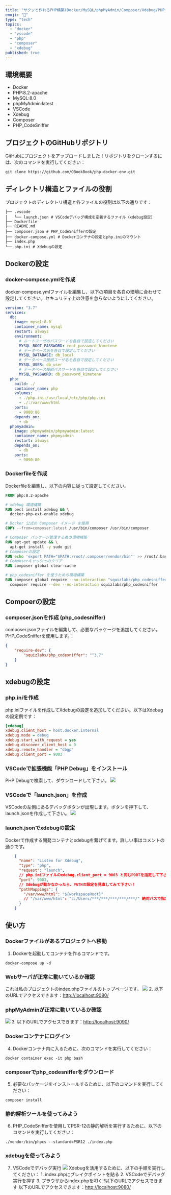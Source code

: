```yaml
---
title: "サクッと作れるPHP構築(Docker/MySQL/phpMyAdmin/Composer/Xdebug/PHP_CodeSniffer)"
emoji: "👻"
type: "tech"
topics:
  - "docker"
  - "vscode"
  - "php"
  - "composer"
  - "xdebug"
published: true
---
```


## 環境概要

- Docker
- PHP:8.2-apache
- MySQL:8.0
- phpMyAdmin:latest
- VSCode
- Xdebug
- Composer
- PHP_CodeSniffer

## プロジェクトのGitHubリポジトリ

GitHubにプロジェクトをアップロードしました！リポジトリをクローンするには、次のコマンドを実行してください：

```shell
git clone https://github.com/OBookBook/php-docker-env.git
```

## ディレクトリ構造とファイルの役割

プロジェクトのディレクトリ構造と各ファイルの役割は以下の通りです：

```
├── .vscode
│   └── launch.json # VSCodeデバッグ構成を定義するファイル（xdebug設定）
├── Dockerfile
├── README.md
├── composer.json # PHP_CodeSnifferの設定
├── docker-compose.yml # Dockerコンテナの設定とphp.iniのマウント
├── index.php
└── php.ini # Xdebugの設定
```

## Dockerの設定
### docker-compose.ymlを作成
docker-compose.ymlファイルを編集し、以下の項目を各自の環境に合わせて設定してください。セキュリティ上の注意を怠らないようにしてください。
```yaml
version: "3.7"
services:
  db:
    image: mysql:8.0
    container_name: mysql
    restart: always
    environment:
      # ルートユーザのパスワードを各自で設定してください
      MYSQL_ROOT_PASSWORD: root_password_kimetene
      # データベース名を各自で設定してください
      MYSQL_DATABASE: db_local
      # データベース接続ユーザ名を各自で設定してください
      MYSQL_USER: db_user
      # データベース接続パスワードを各自で設定してください
      MYSQL_PASSWORD: db_password_kimetene
  php:
    build: ./
    container_name: php
    volumes:
      - ./php.ini:/usr/local/etc/php/php.ini
      - ./:/var/www/html
    ports:
      - 9080:80
    depends_on:
      - db
  phpmyadmin:
    image: phpmyadmin/phpmyadmin:latest
    container_name: phpmyadmin
    restart: always
    depends_on:
      - db
    ports:
      - 9090:80
```

### Dockerfileを作成
Dockerfileを編集し、以下の内容に従って設定してください。
```Dockerfile
FROM php:8.2-apache

# xdebug 環境構築
RUN pecl install xdebug && \
  docker-php-ext-enable xdebug

# Docker 公式の Composer イメージ を使用
COPY --from=composer:latest /usr/bin/composer /usr/bin/composer

# Composer パッケージ管理する為の環境構築
RUN apt-get update && \
  apt-get install -y sudo git
# Composerの設定
RUN echo 'export PATH="$PATH:/root/.composer/vendor/bin"' >> /root/.bashrc
# Composerキャッシュのクリア
RUN composer global clear-cache

# php_codesniffer を使うための環境構築
RUN composer global require --no-interaction "squizlabs/php_codesniffer=*" && \
  composer require --dev --no-interaction squizlabs/php_codesniffer
```

## Compoerの設定
### composer.jsonを作成 (php_codesniffer)
composer.jsonファイルを編集して、必要なパッケージを追加してください。
PHP_CodeSnifferを使用します。：
```json
{
    "require-dev": {
        "squizlabs/php_codesniffer": "^3.7"
    }
}
```

## xdebugの設定
### php.iniを作成
php.iniファイルを作成してXdebugの設定を追加してください。以下はXdebugの設定例です：
```ini
[xdebug]
xdebug.client_host = host.docker.internal
xdebug.mode = debug
xdebug.start_with_request = yes
xdebug.discover_client_host = 0
xdebug.remote_handler = "dbgp"
xdebug.client_port = 9003
```

### VSCodeで拡張機能「PHP Debug」をインストール
PHP Debugで検索して、ダウンロードして下さい。
![](https://storage.googleapis.com/zenn-user-upload/bb693b4ca30d-20231029.png)

### VSCodeで「launch.json」を作成
VSCodeの左側にあるデバッグボタンが出現します。ボタンを押下して、launch.jsonを作成して下さい。
![](https://storage.googleapis.com/zenn-user-upload/bc3dfb224540-20231029.png)

### launch.jsonでxdebugの設定
Dockerで作成する開発コンテナとxdebugを繋げてます。詳しい事はコメントの通りです。
```json
    {
      "name": "Listen for Xdebug",
      "type": "php",
      "request": "launch",
      // php.iniファイルのxdebug.client_port = 9003 と同じPORTを指定して下さい!
      "port": 9003,
      // Xdebugが動かなかったら、PATHの設定を見直してみて下さい！
      "pathMappings": {
        "/var/www/html": "${workspaceRoot}"
        // "/var/www/html": "c:/Users/***/***/***/***/***/" 絶対バスで指定したら確実に動きます。
      }
    }
```

## 使い方

### Dockerファイルがあるプロジェクトへ移動
1. Dockerを起動してコンテナを作るコマンドです。
```shell
docker-compose up -d
```

### Webサーバが正常に動いているか確認
これは私のプロジェクトのindex.phpファイルのトップページです。
![](https://storage.googleapis.com/zenn-user-upload/73bd365d50f6-20231029.png)
2. 以下のURLでアクセスできます：[http://localhost:9080/](http://localhost:9080/)

### phpMyAdminが正常に動いているか確認
![](https://storage.googleapis.com/zenn-user-upload/ab6f97676c59-20231029.png)
3. 以下のURLでアクセスできます：[http://localhost:9090/](http://localhost:9090/)

### Dockerコンテナにログイン
4. Dockerコンテナ内に入るために、次のコマンドを実行してください：
```shell
docker container exec -it php bash
```

### composerでphp_codesnifferをダウンロード
5. 必要なパッケージをインストールするために、以下のコマンドを実行してください：
```shell
composer install
```

### 静的解析ツールを使ってみよう
6. PHP_CodeSnifferを使用してPSR-12の静的解析を実行するために、以下のコマンドを実行してください：
```shell
./vendor/bin/phpcs --standard=PSR12 ./index.php
```

### xdebugを使ってみよう
7. VSCodeでデバッグ実行
![](https://storage.googleapis.com/zenn-user-upload/a4a009797151-20231029.png)
Xdebugを活用するために、以下の手順を実行してください：
1\. index.phpにブレイクポイントを貼る
2\. VSCodeでデバッグ実行を押す
3\. プラウザからindex.phpを叩く!!以下のURLでアクセスできます
以下のURLでアクセスできます：[http://localhost:9080/](http://localhost:9080/)
